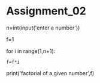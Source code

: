 # Assignment_02
n=int(input('enter a number'))

f=1

for i in range(1,n+1):

    f=f*i

print('factorial of a given number',f)
